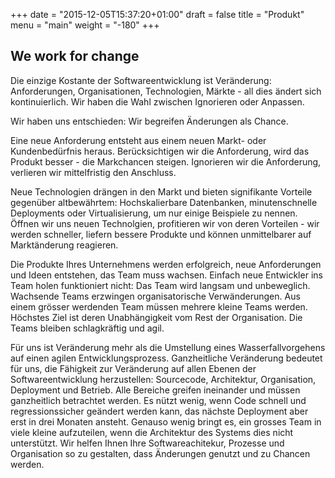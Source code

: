 +++
date = "2015-12-05T15:37:20+01:00"
draft = false
title = "Produkt"
menu = "main"
weight = "-180"
+++

## We work for change

Die einzige Kostante der Softwareentwicklung ist Veränderung: Anforderungen, Organisationen, Technologien, Märkte - all dies ändert sich kontinuierlich. Wir haben die Wahl zwischen Ignorieren oder Anpassen. 

Wir haben uns entschieden: Wir begreifen Änderungen als Chance.

Eine neue Anforderung entsteht aus einem neuen Markt- oder Kundenbedürfnis heraus. Berücksichtigen wir die Anforderung, wird das Produkt besser - die Markchancen steigen. Ignorieren wir die Anforderung, verlieren wir mittelfristig den Anschluss. 

Neue Technologien drängen in den Markt und bieten signifikante Vorteile gegenüber altbewährtem: Hochskalierbare Datenbanken, minutenschnelle Deployments oder Virtualisierung, um nur einige Beispiele zu nennen. Öffnen wir uns neuen Technolgien, profitieren wir von deren Vorteilen - wir werden schneller, liefern bessere Produkte und können unmittelbarer auf Marktänderung reagieren. 

Die Produkte Ihres Unternehmens werden erfolgreich, neue Anforderungen und Ideen entstehen, das Team muss wachsen. Einfach neue Entwickler ins Team holen funktioniert nicht: Das Team wird langsam und unbeweglich. Wachsende Teams erzwingen organisatorische Verwänderungen. Aus einem grösser werdenden Team müssen mehrere kleine Teams werden. Höchstes Ziel ist deren Unabhängigkeit vom Rest der Organisation. Die Teams bleiben schlagkräftig und agil.

Für uns ist Veränderung mehr als die Umstellung eines Wasserfallvorgehens auf einen agilen Entwicklungsprozess. Ganzheitliche Veränderung bedeutet für uns, die Fähigkeit zur Veränderung auf allen Ebenen der Softwareentwicklung herzustellen: Sourcecode, Architektur, Organisation, Deployment und Betrieb. Alle Bereiche greifen ineinander und müssen ganzheitlich betrachtet werden. Es nützt wenig, wenn Code schnell und regressionssicher geändert werden kann, das nächste Deployment aber erst in drei Monaten ansteht. Genauso wenig bringt es, ein grosses Team in viele kleine aufzuteilen, wenn die Architektur des Systems dies nicht unterstützt. 
Wir helfen Ihnen Ihre Softwareachitekur, Prozesse und Organisation so zu gestalten, dass Änderungen genutzt und zu Chancen werden. 